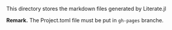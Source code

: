 This directory stores the markdown files generated by Literate.jl

**Remark.** The Project.toml file must be put in `gh-pages` branche.